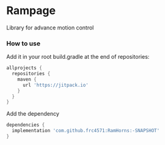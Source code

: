 # Rampage
Library for advance motion control

### How to use

Add it in your root build.gradle at the end of repositories:

```gradle
allprojects {
  repositories {
    maven { 
      url 'https://jitpack.io'
    }
  }
}
```
Add the dependency

```gradle
dependencies {
  implementation 'com.github.frc4571:RamHorns:-SNAPSHOT'
}
```

